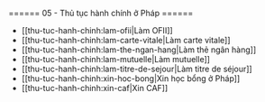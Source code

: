 ====== 05 - Thủ tục hành chính ở Pháp ======

- [[thu-tuc-hanh-chinh:lam-ofii|Làm OFII]]
- [[thu-tuc-hanh-chinh:lam-carte-vitale|Làm carte vitale]]
- [[thu-tuc-hanh-chinh:lam-the-ngan-hang|Làm thẻ ngân hàng]]
- [[thu-tuc-hanh-chinh:lam-mutuelle|Làm mutuelle]]
- [[thu-tuc-hanh-chinh:lam-titre-de-sejour|Làm titre de séjour]]
- [[thu-tuc-hanh-chinh:xin-hoc-bong|Xin học bổng ở Pháp]]
- [[thu-tuc-hanh-chinh:xin-caf|Xin CAF]]
